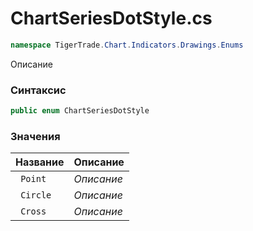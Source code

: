 
# ChartSeriesDotStyle.cs
```csharp
namespace TigerTrade.Chart.Indicators.Drawings.Enums
```



Описание

### Синтаксис
```csharp
public enum ChartSeriesDotStyle
```


### Значения
| Название | Описание |
| --- | --- |
| ` Point` | *Описание* |
| ` Circle` | *Описание* |
| ` Cross` | *Описание* |



